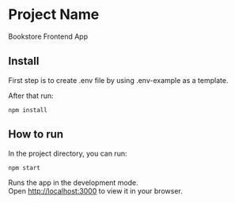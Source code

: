 # Project Name

Bookstore Frontend App

## Install

First step is to create .env file by using .env-example as a template.

After that run:

`npm install`

## How to run

In the project directory, you can run:

`npm start`

Runs the app in the development mode.\
Open [http://localhost:3000](http://localhost:3000) to view it in your browser.